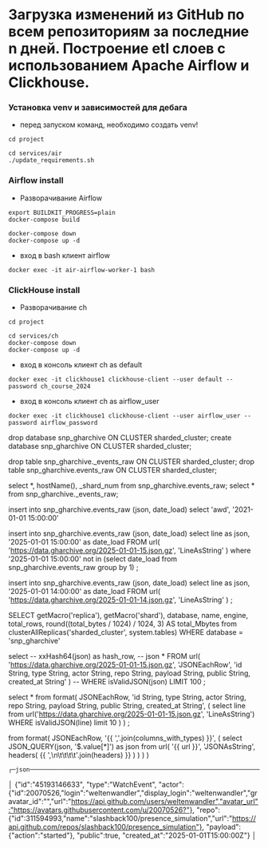 # Загрузка изменений из GitHub по всем репозиториям за последние n дней. Построение etl слоев с использованием Apache Airflow и Clickhouse.

### Установка venv и зависимостей для дебага
* перед запуском команд, необходимо создать venv!
```shell
cd project

cd services/air
./update_requirements.sh
```

### Airflow install
* Разворачивание Airflow
```shell
export BUILDKIT_PROGRESS=plain
docker-compose build

docker-compose down
docker-compose up -d
```
* вход в bash клиент airflow
```shell
docker exec -it air-airflow-worker-1 bash
```

### ClickHouse install
* Разворачивание ch
```shell
cd project

cd services/ch
docker-compose down
docker-compose up -d
```
* вход в консоль клиент ch as default
```shell
docker exec -it clickhouse1 clickhouse-client --user default --password ch_course_2024
```
* вход в консоль клиент ch as airflow_user
```shell
docker exec -it clickhouse1 clickhouse-client --user airflow_user --password airflow_password
```




drop database snp_gharchive ON CLUSTER sharded_cluster;
create database snp_gharchive ON CLUSTER sharded_cluster;

drop table snp_gharchive._events_raw  ON CLUSTER sharded_cluster;
drop table snp_gharchive.events_raw  ON CLUSTER sharded_cluster;

select *,
    hostName(),
    _shard_num from snp_gharchive.events_raw;
select * from snp_gharchive._events_raw;

insert into snp_gharchive.events_raw
(json, date_load)
select 'awd', '2021-01-01 15:00:00'

insert into snp_gharchive.events_raw
(json, date_load)
select 
    line as json,
    '2025-01-01 15:00:00' as date_load
FROM url(
    'https://data.gharchive.org/2025-01-01-15.json.gz', 
    'LineAsString'
)
where '2025-01-01 15:00:00' not in (select date_load from snp_gharchive.events_raw group by 1)
;

insert into snp_gharchive.events_raw
(json, date_load)
select 
    line as json,
    '2025-01-01 14:00:00' as date_load
FROM url(
    'https://data.gharchive.org/2025-01-01-14.json.gz', 
    'LineAsString'
)
;


SELECT
    getMacro('replica'),
    getMacro('shard'),
    database,
    name,
    engine,
    total_rows,
    round((total_bytes / 1024) / 1024, 3) AS total_Mbytes
from clusterAllReplicas('sharded_cluster', system.tables)
WHERE database = 'snp_gharchive'


select 
    -- xxHash64(json) as hash_row,
    -- json
    *
FROM url(
    'https://data.gharchive.org/2025-01-01-15.json.gz', 
    'JSONEachRow',
    'id String, type String, actor String, repo String, payload String, public String, created_at String'
)
-- WHERE isValidJSON(json)
LIMIT 100
;



select *
from format(
    JSONEachRow,
    'id String, type String, actor String, repo String, payload String, public String, created_at String',
    (
    select line
    from url('https://data.gharchive.org/2025-01-01-15.json.gz', 'LineAsString')
    WHERE isValidJSON(line)
    limit 10
    )
)
;

from format(
    JSONEachRow,
    '{{ ','.join(columns_with_types) }}',
    (
        select JSON_QUERY(json, '$.value[*]') as json
        from url(
            '{{ url }}',
            'JSONAsString',
            headers(
                {{ ',\n\t\t\t\t'.join(headers) }}
            )
        )
    )
)



    ┌─json───────────────────────────────────────────────────────────────────────────────────────────────────────────────────────────────────────────────────────────────────────────────────────────────────────────────────────────────────────────────────────┐
│ {"id":"45193146633",
"type":"WatchEvent",
"actor":{"id":20070526,"login":"weltenwandler","display_login":"weltenwandler","gravatar_id":"","url":"https://api.github.com/users/weltenwandler","avatar_url":"https://avatars.githubusercontent.com/u/20070526?"},
"repo":{"id":311594993,"name":"slashback100/presence_simulation","url":"https://api.github.com/repos/slashback100/presence_simulation"},
"payload":{"action":"started"},
"public":true,
"created_at":"2025-01-01T15:00:00Z"} │
